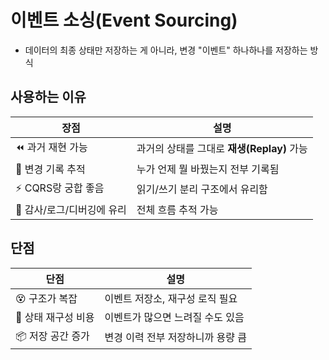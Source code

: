 
# 이벤트 소싱(Event Sourcing)
- 데이터의 최종 상태만 저장하는 게 아니라, 변경 "이벤트" 하나하나를 저장하는 방식


## 사용하는 이유
| 장점               | 설명                            |
| ---------------- | ----------------------------- |
| ⏪ 과거 재현 가능       | 과거의 상태를 그대로 **재생(Replay)** 가능 |
| 📜 변경 기록 추적      | 누가 언제 뭘 바꿨는지 전부 기록됨           |
| ⚡ CQRS랑 궁합 좋음    | 읽기/쓰기 분리 구조에서 유리함             |
| 🧪 감사/로그/디버깅에 유리 | 전체 흐름 추적 가능                   |


## 단점
| 단점           | 설명                  |
| ------------ | ------------------- |
| 😵 구조가 복잡    | 이벤트 저장소, 재구성 로직 필요  |
| 🔁 상태 재구성 비용 | 이벤트가 많으면 느려질 수도 있음  |
| 📦 저장 공간 증가  | 변경 이력 전부 저장하니까 용량 큼 |
